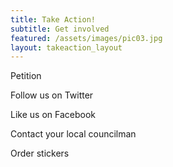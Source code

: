 ```yaml
---
title: Take Action!
subtitle: Get involved
featured: /assets/images/pic03.jpg
layout: takeaction_layout
---
```

  
Petition

Follow us on Twitter

Like us on Facebook

Contact your local councilman

Order stickers
